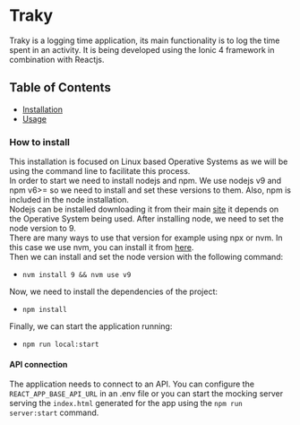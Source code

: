 # Traky
 
Traky is a logging time application, its main functionality is to log the time spent in an activity. It is being developed using the Ionic 4 framework in combination with Reactjs. 

## Table of Contents

- [Installation](#installation) 
- [Usage](#usage)

### How to install

This installation is focused on Linux based Operative Systems as we will be using the command line to facilitate this process.  
In order to start we need to install nodejs and npm. We use nodejs v9 and npm v6>= so we need to install and set these versions to them. Also, npm is included in the node installation.  
Nodejs can be installed downloading it from their main [site](https://nodejs.org/en/) it depends on the Operative System being used. After installing node, we need to set the node version to 9.  
There are many ways to use that version for example using npx or nvm. In this case we use nvm, you can install it from [here](https://github.com/nvm-sh/nvm).  
Then we can install and set the node version with the following command:
- `nvm install 9 && nvm use v9`

Now, we need to install the dependencies of the project:
- `npm install`

Finally, we can start the application running:
- `npm run local:start`  

#### API connection

The application needs to connect to an API. You can configure the `REACT_APP_BASE_API_URL` in an .env file or you can start the mocking server serving the `index.html` generated for the app using the `npm run server:start` command. 

